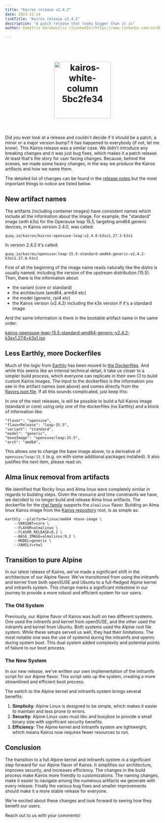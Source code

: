 ```yaml
---
title: "Kairos release v2.4.2"
date: 2023-11-14
linkTitle: "Kairos release v2.4.2"
description: "A patch release that looks bigger than it is"
author: Dimitris Karakasilis ([LinkedIn](https://www.linkedin.com/in/dkarakasilis/)) ([GitHub](https://github.com/jimmykarily)), Itxaka Serrano Garcia ([GitHub](https://github.com/Itxaka))

---
```

<h1 align="center">
  <br>
     <img width="184" alt="kairos-white-column 5bc2fe34" src="https://user-images.githubusercontent.com/2420543/215073247-96988fd1-7fcf-4877-a28d-7c5802db43ab.png">
    <br>
<br>
</h1>

Did you ever look at a release and couldn't decide if it should be a patch, a minor or a major version bump? It has happened to everybody (if not, let me know).
This Kairos release was a similar case. We didn't introduce any breaking changes and it was just bug fixes, which makes it a patch release.  At least that's the story for user facing changes. Because, behind the scenes, we made some heavy changes, in the way we produce the Kairos artifacts and how we name them.

The detailed list of changes can be found in the [release notes](https://github.com/kairos-io/kairos/releases/tag/v2.4.2) but the most important things to notice are listed below.

## New artifact names

The artifacts (including container images) have consistent names which include all the information about the image. For example, the "standard" image (with k3s) for the Opensuse leap 15.5, targeting amd64 generic devices, in Kairos version 2.4.0, was called:

```
quay.io/kairos/kairos-opensuse-leap:v2.4.0-k3sv1.27.3-k3s1
```

In version 2.4.2 it's called:

```
quay.io/kairos/opensuse:leap-15.5-standard-amd64-generic-v2.4.2-k3sv1.27.6-k3s1
```

First of all the beginning of the image name reads naturally like the distro is usually named, including the version of the upstream distribution (15.5). Then, there is the information about:

- the variant (core or standard)
- the architecture (amd64, arm64 etc)
- the model (generic, rpi4 etc)
- the Kairos version (v2.4.2) including the k3s version if it's a standard image

And the same information is there in the bootable artifact name in the same order:

[kairos-opensuse-leap-15.5-standard-amd64-generic-v2.4.2-k3sv1.27.6+k3s1.iso](https://github.com/kairos-io/kairos/releases/download/v2.4.2/kairos-opensuse-leap-15.5-standard-amd64-generic-v2.4.2-k3sv1.27.6+k3s1.iso)


## Less Earthly, more Dockerfiles

Much of the logic from [Earthly](https://github.com/kairos-io/kairos/blob/a658a3fa5f294b14377631dedfa0031d3551f2b2/Earthfile#L317) has been moved to [the Dockerfiles](https://github.com/kairos-io/kairos/tree/master/imageshttps://github.com/kairos-io/kairos/tree/master/images). And while this seems like an internal technical detail, it take us closer to a simpler build process, which everyone can replicate in their own CI to build custom Kairos images. The input to the dockerfiles is the information you see in the artifact names (see above) and comes directly from the [flavors.json file](https://github.com/kairos-io/kairos/blob/a658a3fa5f294b14377631dedfa0031d3551f2b2/.github/flavors.json#L1). If all this sounds complicated, just keep this:

In one of the next releases, is will be possible to build a full Kairos image (standard or core) using only one of the dockerfiles (no Earthly) and a block of information like:

```
"flavor": "opensuse",
"flavorRelease": "leap-15.5",
"variant": "standard",
"model": "generic",
"baseImage": "opensuse/leap:15.5",
"arch": "amd64",
```

This allows one to change the base image above, to a derivative of `opensuse/leap:15.5` (e.g. on with some additional packages installed). It also justifies the next item, please read on.

## Alma linux removal from artifacts

We identified that Rocky linux and Alma linux were completely similar in regards to building steps. Given the resource and time constraints we have, we decided to no longer build and release Alma linux artifacts.
The dockerfile for the [rhel family](https://github.com/kairos-io/kairos/blob/a658a3fa5f294b14377631dedfa0031d3551f2b2/images/Dockerfile.rhel#L1) supports the `almalinux` flavor.
Building an Alma linux Kairos image from the [Kairos repository](https://github.com/kairos-io/kairos/) root, is as simple as:

```
earthly --platform=linux/amd64 +base-image \
    --VARIANT=core \
    --FLAVOR=almalinux \
    --FLAVOR_RELEASE=9.2 \
    --BASE_IMAGE=almalinux:9.2 \
    --MODEL=generic \
    --FAMILY=rhel
```

## Transition to pure Alpine

In our latest release of Kairos, we've made a significant shift in the architecture of our Alpine flavor. We've transitioned from using the initramfs and kernel from both openSUSE and Ubuntu to a full-fledged Alpine kernel and initramfs system. This change marks a significant milestone in our journey to provide a more robust and efficient system for our users.

### The Old System

Previously, our Alpine flavor of Kairos was built on two different systems. One used the initramfs and kernel from openSUSE, and the other used the initramfs and kernel from Ubuntu. Both systems used the Alpine root file system. While these setups served us well, they had their limitations. The most notable one was the use of systemd during the initramfs and openrc during system boot. This dual system added complexity and potential points of failure to our boot process.

### The New System

In our new release, we've written our own implementation of the initramfs script for our Alpine flavor. This script sets up the system, creating a more streamlined and efficient boot process.

The switch to the Alpine kernel and initramfs system brings several benefits:

1. **Simplicity**: Alpine Linux is designed to be simple, which makes it easier to maintain and less prone to errors.
2. **Security**: Alpine Linux uses musl libc and busybox to provide a small binary size with significant security benefits.
3. **Efficiency**: The Alpine kernel and initramfs system are lightweight, which means Kairos now requires fewer resources to run.


## Conclusion

The transition to a full Alpine kernel and initramfs system is a significant step forward for our Alpine flavor of Kairos. It simplifies our architecture, improves security, and increases efficiency.
The changes in the build process make Kairos more friendly to customizations. The naming changes, make it easier to navigate among the numerous artifacts we generate with every release. Finally the various bug fixes and smaller improvements should make it a more stable release for everyone.

We're excited about these changes and look forward to seeing how they benefit our users.


Reach out to us with your comments!
